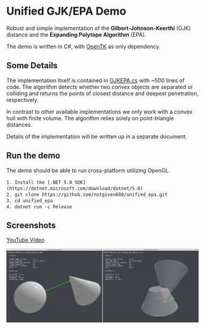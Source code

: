 # Unified GJK/EPA Demo 

Robust and simple implementation of the **Gilbert-Johnson-Keerthi** (GJK) distance and the **Expanding Polytope Algorithm** (EPA).

The demo is written in C#, with [OpenTK](https://github.com/opentk/opentk) as only dependency.

## Some Details

The implementation itself is contained in [GJKEPA.cs](src/GJKEPA.cs) with ~500 lines of code. The algorithm detects whether two convex objects are separated or colliding and returns the points of closest distance and deepest penetration, respectively.

In contrast to other available implementations we only work with a convex hull with finite volume. The algorithm relies solely on point-triangle distances.

Details of the implementation will be written up in a separate document.

## Run the demo

The demo should be able to run cross-platform utilizing OpenGL.

```
1. Install the [.NET 5.0 SDK](https://dotnet.microsoft.com/download/dotnet/5.0)
2. git clone https://github.com/notgiven688/unified_epa.git
3. cd unified_epa
4. dotnet run -c Release
```

## Screenshots

[YouTube Video](https://www.youtube.com/watch?v=NMdp7A13EAI)

![alt text](screenshots/gjkepa.png?raw=true)
